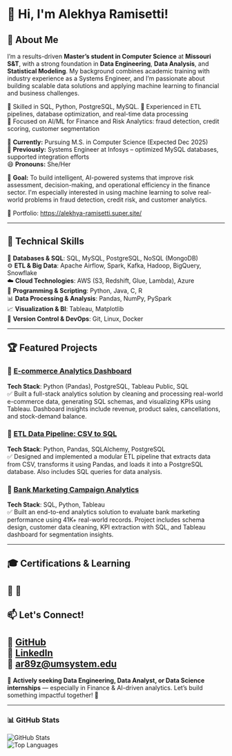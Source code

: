 # 👋 Hi, I'm Alekhya Ramisetti!

## 🚀 About Me  
I’m a results-driven **Master’s student in Computer Science** at **Missouri S&T**, with a strong foundation in **Data Engineering**, **Data Analysis**, and **Statistical Modeling**. My background combines academic training with industry experience as a Systems Engineer, and I’m passionate about building scalable data solutions and applying machine learning to financial and business challenges.

🔹 Skilled in SQL, Python, PostgreSQL, MySQL. 
🔹 Experienced in ETL pipelines, database optimization, and real-time data processing  
🔹 Focused on AI/ML for Finance and Risk Analytics: fraud detection, credit scoring, customer segmentation  

📍 **Currently:** Pursuing M.S. in Computer Science (Expected Dec 2025)  
💼 **Previously:** Systems Engineer at Infosys – optimized MySQL databases, supported integration efforts  
😄 **Pronouns:** She/Her  

🎯 **Goal:** To build intelligent, AI-powered systems that improve risk assessment, decision-making, and operational efficiency in the finance sector. I'm especially interested in using machine learning to solve real-world problems in fraud detection, credit risk, and customer analytics.

📌 Portfolio: https://alekhya-ramisetti.super.site/

---

## 🔧 Technical Skills

💾 **Databases & SQL**: SQL, MySQL, PostgreSQL, NoSQL (MongoDB)  
⚙️ **ETL & Big Data**: Apache Airflow, Spark, Kafka, Hadoop, BigQuery, Snowflake  
☁️ **Cloud Technologies**: AWS (S3, Redshift, Glue, Lambda), Azure  
🐍 **Programming & Scripting**: Python, Java, C, R  
📊 **Data Processing & Analysis**: Pandas, NumPy, PySpark  
📈 **Visualization & BI**: Tableau, Matplotlib  
🔹 **Version Control & DevOps**: Git, Linux, Docker  

---

## 🏆 Featured Projects

### 📌 [E-commerce Analytics Dashboard](https://github.com/alekhyaramisetti01/Ecommerce_Analytics_Dashboard)  
**Tech Stack**: Python (Pandas), PostgreSQL, Tableau Public, SQL  
✅ Built a full-stack analytics solution by cleaning and processing real-world e-commerce data, generating SQL schemas, and visualizing KPIs using Tableau. Dashboard insights include revenue, product sales, cancellations, and stock-demand balance.

### 📌 [ETL Data Pipeline: CSV to SQL](https://github.com/alekhyaramisetti01/etl-csv-to-sql)  
**Tech Stack**: Python, Pandas, SQLAlchemy, PostgreSQL  
✅ Designed and implemented a modular ETL pipeline that extracts data from CSV, transforms it using Pandas, and loads it into a PostgreSQL database. Also includes SQL queries for data analysis.

### 📌 [Bank Marketing Campaign Analytics](https://github.com/alekhyaramisetti01/financial-metrics-analysis)  
**Tech Stack**: SQL, Python, Tableau  
✅ Built an end-to-end analytics solution to evaluate bank marketing performance using 41K+ real-world records. Project includes schema design, customer data cleaning, KPI extraction with SQL, and Tableau dashboard for segmentation insights.

---

## 🎓 Certifications & Learning

📍 
📍 
---

## 📫 Let's Connect!  
🔗 [**GitHub**](https://github.com/alekhyaramisetti01)  
🔗 [**LinkedIn**](https://www.linkedin.com/in/alekhyaramisetti/)  
📧 ar89z@umsystem.edu  
---

🌟 **Actively seeking Data Engineering, Data Analyst, or Data Science internships** — especially in Finance & AI-driven analytics. Let’s build something impactful together! 🚀  

---

### 📊 GitHub Stats  
![GitHub Stats](https://github-readme-stats.vercel.app/api?username=alekhyaramisetti01&show_icons=true&theme=github_dark)  
![Top Languages](https://github-readme-stats.vercel.app/api/top-langs/?username=alekhyaramisetti01&layout=compact&theme=github_dark)
